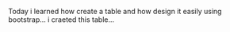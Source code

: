 Today i learned how create a table and how design it easily using bootstrap...
i craeted this table...
